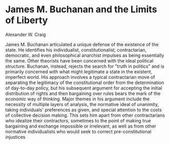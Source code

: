 # James M. Buchanan and the Limits of Liberty

Alexander W. Craig


James M. Buchanan articulated a unique defense of the existence of the state. He identifies his individualist,
constitutionalist, contractarian, democratic, and even philosophical anarchist impulses as being essentially the same.
Other theorists have been concerned with the ideal political structure. Buchanan, instead, rejects the search for "truth
in politics" and is primarily concerned with what might legitimate a state in the existent, imperfect world. His
approach involves a typical contractarian move of separating the legitimacy of the constitutional order from the
determination of day-to-day policy, but his subsequent argument for accepting the initial distribution of rights and
then bargaining over rules bears the mark of the economic way of thinking. Major themes in his argument include the
necessity of multiple layers of analysis, the normative ideal of unanimity, taking individuals' preferences as given,
and special attention to the costs of collective decision making. This sets him apart from other contractarians who
idealize their contractors, sometimes to the point of making true bargaining and exchange impossible or irrelevant, as
well as from other normative individualists who would seek to correct pre-constitutional injustices

